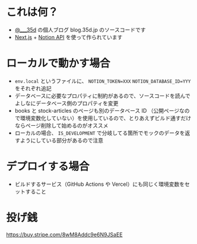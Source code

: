 # これは何？

- [@\_\_\_35d](https://twitter.com/___35d) の個人ブログ blog.35d.jp のソースコードです
- [Next.js](https://nextjs.org/) + [Notion API](https://developers.notion.com/) を使って作られています

# ローカルで動かす場合

- `env.local` というファイルに、 `NOTION_TOKEN=XXX` `NOTION_DATABASE_ID=YYY` をそれぞれ追記
- データベースに必要なプロパティに制約があるので、ソースコードを読んでよしなにデータベース側のプロパティを変更
- books と stock-articles のページも別のデータベース ID （公開ページなので環境変数化していない）を使用しているので、とりあえずビルド通すだけならページ削除して始めるのがオススメ
- ローカルの場合、 `IS_DEVELOPMENT` で分岐してる箇所でモックのデータを返すようにしている部分があるので注意

# デプロイする場合

- ビルドするサービス（GitHub Actions や Vercel）にも同じく環境変数をセットすること

# 投げ銭

https://buy.stripe.com/8wM8Addc9e6N9JSaEE


